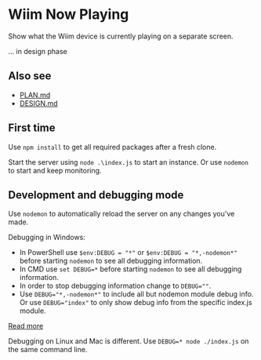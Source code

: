# Wiim Now Playing

Show what the Wiim device is currently playing on a separate screen.

... in design phase

## Also see

- [PLAN.md](docs/PLAN.md)
- [DESIGN.md](docs/DESIGN.md)

## First time

Use ``npm install`` to get all required packages after a fresh clone.

Start the server using ``node .\index.js`` to start an instance. Or use ``nodemon`` to start and keep monitoring.

## Development and debugging mode

Use ``nodemon`` to automatically reload the server on any changes you've made.

Debugging in Windows:

- In PowerShell use ``$env:DEBUG = "*"`` or ``$env:DEBUG = "*,-nodemon*"`` before starting ``nodemon`` to see all debugging information.
- In CMD use ``set DEBUG=*`` before starting ``nodemon`` to see all debugging information.
- In order to stop debugging information change to ``DEBUG=""``.
- Use ``DEBUG="*,-nodemon*"`` to include all but nodemon module debug info.  
  Or use ``DEBUG="index"`` to only show debug info from the specific index.js module.

[Read more](https://www.npmjs.com/package/debug#windows-command-prompt-notes)

Debugging on Linux and Mac is different. Use ``DEBUG=* node ./index.js`` on the same command line.
